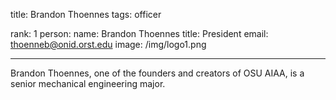 title: Brandon Thoennes
tags: officer

rank: 1
person:
    name: Brandon Thoennes
    title: President
    email: thoenneb@onid.orst.edu
    image: /img/logo1.png

---

Brandon Thoennes, one of the founders and creators of OSU AIAA, is a senior
mechanical engineering major.
